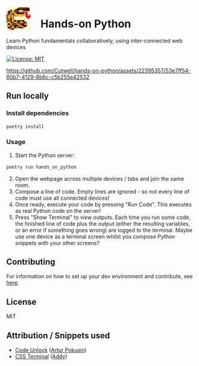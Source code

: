 # <img src="https://github.com/Cutwell/hands-on-python/blob/main/hands_on_python/src/static/logo-64x64.png" style="width:64px;padding-right:20px;margin-bottom:-8px;"> Hands-on Python
 Learn Python fundamentals collaboratively, using inter-connected web devices

<!-- Find new badges at https://shields.io/badges -->
[![License: MIT](https://img.shields.io/badge/License-MIT-yellow.svg)](https://opensource.org/licenses/MIT)

https://github.com/Cutwell/hands-on-python/assets/22395357/53e7ff54-60b7-4129-8b6c-c5b255e42532

## Run locally

### Install dependencies

```sh
poetry install
```

### Usage

1. Start the Python server:

```sh
poetry run hands_on_python
```

2. Open the webpage across multiple devices / tabs and join the same room.
3. Compose a line of code. Empty lines are ignored - so not every line of code must use all connected devices!
4. Once ready, execute your code by pressing "Run Code". This executes as real Python code on the server!
5. Press "Show Terminal" to view outputs. Each time you run some code, the finished line of code plus the output (either the resulting variables, or an error if something goes wrong) are logged to the terminal. Maybe use one device as a terminal screen whilst you compose Python snippets with your other screens?

## Contributing

For information on how to set up your dev environment and contribute, see [here](.github/CONTRIBUTING.md).

## License

MIT

## Attribution / Snippets used

- [Code Unlock](https://codepen.io/apokusin/pen/njaZmW) ([Artur Pokusin](https://codepen.io/apokusin))
- [CSS Terminal](https://codepen.io/addyosmani/pen/avxmvN) ([Addy](https://codepen.io/addyo))
